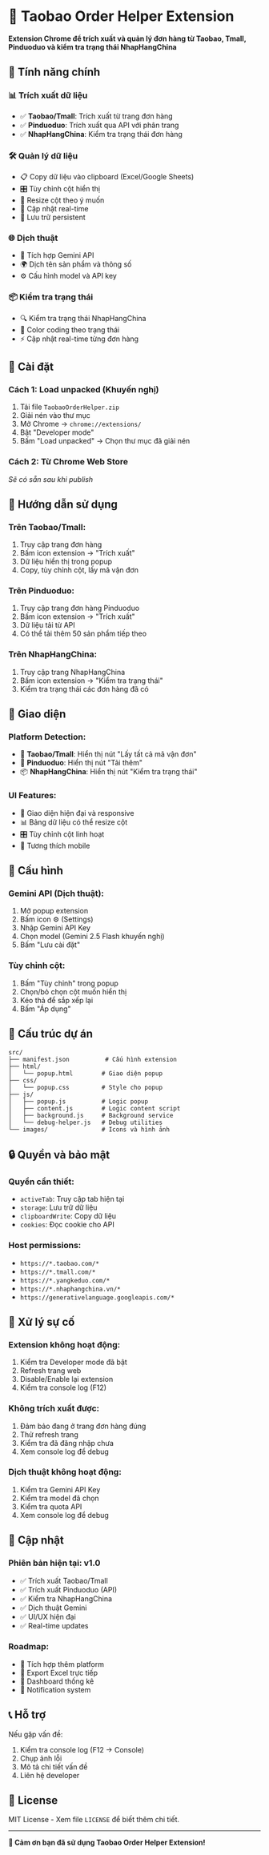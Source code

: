 # 🛒 Taobao Order Helper Extension

**Extension Chrome để trích xuất và quản lý đơn hàng từ Taobao, Tmall, Pinduoduo và kiểm tra trạng thái NhapHangChina**

## 🎯 Tính năng chính

### **📊 Trích xuất dữ liệu**
- ✅ **Taobao/Tmall**: Trích xuất từ trang đơn hàng
- ✅ **Pinduoduo**: Trích xuất qua API với phân trang
- ✅ **NhapHangChina**: Kiểm tra trạng thái đơn hàng

### **🛠️ Quản lý dữ liệu**
- 📋 Copy dữ liệu vào clipboard (Excel/Google Sheets)
- 🎛️ Tùy chỉnh cột hiển thị
- 📏 Resize cột theo ý muốn
- 🔄 Cập nhật real-time
- 💾 Lưu trữ persistent

### **🌐 Dịch thuật**
- 🤖 Tích hợp Gemini API
- 🌍 Dịch tên sản phẩm và thông số
- ⚙️ Cấu hình model và API key

### **📦 Kiểm tra trạng thái**
- 🔍 Kiểm tra trạng thái NhapHangChina
- 🎨 Color coding theo trạng thái
- ⚡ Cập nhật real-time từng đơn hàng

## 🚀 Cài đặt

### **Cách 1: Load unpacked (Khuyến nghị)**
1. Tải file `TaobaoOrderHelper.zip`
2. Giải nén vào thư mục
3. Mở Chrome → `chrome://extensions/`
4. Bật "Developer mode"
5. Bấm "Load unpacked" → Chọn thư mục đã giải nén

### **Cách 2: Từ Chrome Web Store**
*Sẽ có sẵn sau khi publish*

## 📖 Hướng dẫn sử dụng

### **Trên Taobao/Tmall:**
1. Truy cập trang đơn hàng
2. Bấm icon extension → "Trích xuất"
3. Dữ liệu hiển thị trong popup
4. Copy, tùy chỉnh cột, lấy mã vận đơn

### **Trên Pinduoduo:**
1. Truy cập trang đơn hàng Pinduoduo
2. Bấm icon extension → "Trích xuất"
3. Dữ liệu tải từ API
4. Có thể tải thêm 50 sản phẩm tiếp theo

### **Trên NhapHangChina:**
1. Truy cập trang NhapHangChina
2. Bấm icon extension → "Kiểm tra trạng thái"
3. Kiểm tra trạng thái các đơn hàng đã có

## 🎨 Giao diện

### **Platform Detection:**
- 🎯 **Taobao/Tmall**: Hiển thị nút "Lấy tất cả mã vận đơn"
- 🛒 **Pinduoduo**: Hiển thị nút "Tải thêm"
- 📦 **NhapHangChina**: Hiển thị nút "Kiểm tra trạng thái"

### **UI Features:**
- 🎨 Giao diện hiện đại và responsive
- 📊 Bảng dữ liệu có thể resize cột
- 🎛️ Tùy chỉnh cột linh hoạt
- 📱 Tương thích mobile

## 🔧 Cấu hình

### **Gemini API (Dịch thuật):**
1. Mở popup extension
2. Bấm icon ⚙️ (Settings)
3. Nhập Gemini API Key
4. Chọn model (Gemini 2.5 Flash khuyến nghị)
5. Bấm "Lưu cài đặt"

### **Tùy chỉnh cột:**
1. Bấm "Tùy chỉnh" trong popup
2. Chọn/bỏ chọn cột muốn hiển thị
3. Kéo thả để sắp xếp lại
4. Bấm "Áp dụng"

## 📁 Cấu trúc dự án

```
src/
├── manifest.json          # Cấu hình extension
├── html/
│   └── popup.html        # Giao diện popup
├── css/
│   └── popup.css         # Style cho popup
├── js/
│   ├── popup.js          # Logic popup
│   ├── content.js        # Logic content script
│   ├── background.js     # Background service
│   └── debug-helper.js   # Debug utilities
└── images/               # Icons và hình ảnh
```

## 🔒 Quyền và bảo mật

### **Quyền cần thiết:**
- `activeTab`: Truy cập tab hiện tại
- `storage`: Lưu trữ dữ liệu
- `clipboardWrite`: Copy dữ liệu
- `cookies`: Đọc cookie cho API

### **Host permissions:**
- `https://*.taobao.com/*`
- `https://*.tmall.com/*`
- `https://*.yangkeduo.com/*`
- `https://*.nhaphangchina.vn/*`
- `https://generativelanguage.googleapis.com/*`

## 🐛 Xử lý sự cố

### **Extension không hoạt động:**
1. Kiểm tra Developer mode đã bật
2. Refresh trang web
3. Disable/Enable lại extension
4. Kiểm tra console log (F12)

### **Không trích xuất được:**
1. Đảm bảo đang ở trang đơn hàng đúng
2. Thử refresh trang
3. Kiểm tra đã đăng nhập chưa
4. Xem console log để debug

### **Dịch thuật không hoạt động:**
1. Kiểm tra Gemini API Key
2. Kiểm tra model đã chọn
3. Kiểm tra quota API
4. Xem console log để debug

## 🔄 Cập nhật

### **Phiên bản hiện tại:** v1.0
- ✅ Trích xuất Taobao/Tmall
- ✅ Trích xuất Pinduoduo (API)
- ✅ Kiểm tra NhapHangChina
- ✅ Dịch thuật Gemini
- ✅ UI/UX hiện đại
- ✅ Real-time updates

### **Roadmap:**
- 🔄 Tích hợp thêm platform
- 🔄 Export Excel trực tiếp
- 🔄 Dashboard thống kê
- 🔄 Notification system

## 📞 Hỗ trợ

Nếu gặp vấn đề:
1. Kiểm tra console log (F12 → Console)
2. Chụp ảnh lỗi
3. Mô tả chi tiết vấn đề
4. Liên hệ developer

## 📄 License

MIT License - Xem file `LICENSE` để biết thêm chi tiết.

---

**🎉 Cảm ơn bạn đã sử dụng Taobao Order Helper Extension!** 